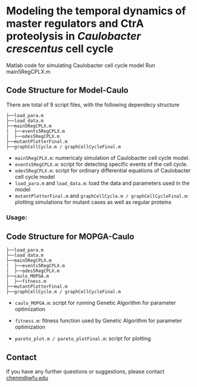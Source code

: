 # Modeling the temporal dynamics of master regulators and CtrA proteolysis in *Caulobacter crescentus* cell cycle

Matlab code for simulating Caulobacter cell cycle model 
Run main5RegCPLX.m

## Code Structure for Model-Caulo
There are total of 9 script files, with the following dependecy structure

    ├──load_para.m
    ├──load_data.m
    ├──main5RegCPLX.m
    |  ├──events5RegCPLX.m
    |  ├──odes5RegCPLX.m
    ├──mutantPlotterFinal.m
    ├──graphCellCycle.m / graphCellCycleFinal.m
    
- `main5RegCPLX.m`: numericaly simulation of Caulobacter cell cycle model.
- `events5RegCPLX.m`: script for detecting specific events of the cell cycle.
- `odes5RegCPLX.m`: script for ordinary differential equations of Caulobacter cell cycle model
- `load_para.m` and `load_data.m`: load the data and parameters used in the model
- `mutantPlotterFinal.m` and `graphCellCycle.m / graphCellCycleFinal.m`: plotting simulations for mutant cases as well as regular proteins

### Usage:

    
## Code Structure for MOPGA-Caulo

    ├──load_para.m
    ├──load_data.m
    ├──main5RegCPLX.m
    |  ├──events5RegCPLX.m
    |  ├──odes5RegCPLX.m
    ├──caulo_MOPGA.m
    |  ├──fitness.m
    ├──mutantPlotterFinal.m
    ├──graphCellCycle.m / graphCellCycleFinal.m

    
- `caulo_MOPGA.m`: script for running Genetic Algorithm for parameter optimization
- `fitness.m`: fitness function used by Genetic Algorithm for parameter optimization




- `pareto_plot.m / pareto_plotFinal.m`: script for plotting 




## Contact
If you have any further questions or suggestions, please contact chenm@wfu.edu
